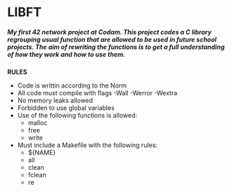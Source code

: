 # LIBFT

##### My first 42 network project at Codam. This project codes a C library regrouping usual function that are allowed to be used in future school projects. The aim of rewriting the functions is to get a full understanding of how they work and how to use them.

**RULES**
* Code is writtin according to the Norm
* All code must compile with flags -Wall -Werror -Wextra
* No memory leaks allowed
* Forbidden to use global variables
* Use of the following functions is allowed:
    * malloc
    * free
    * write
* Must include a Makefile with the following rules:
    * ${NAME}
    * all
    * clean
    * fclean
    * re
